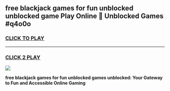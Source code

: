 
## free blackjack games for fun unblocked unblocked game Play Online 👋 Unblocked Games #q4o0o
<h3>
<a href="https://premium.freeplayer.one?title=free_blackjack_games_for_fun_unblocked&ref=21F">CLICK TO PLAY</a></h3>
<hr>

<h3>
<a href="https://premium.freeplayer.one?title=free_blackjack_games_for_fun_unblocked&ref=21F">CLICK 2 PLAY</a>
  
</h3>

<a href="https://premium.freeplayer.one?title=free_blackjack_games_for_fun_unblocked&ref=21F/"><img src="https://clearcache.store/games.png"></a>


**free blackjack games for fun unblocked games unblocked: Your Gateway to Fun and Accessible Online Gaming**
